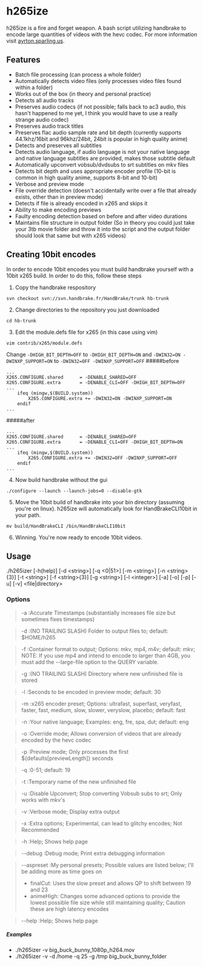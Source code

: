 # h265ize
h265ize is a fire and forget weapon. A bash script utilizing handbrake to encode large quantities of videos with the hevc codec.
For more information visit [ayrton.sparling.us](https://ayrton.sparling.us/index.php/ultimate-x265hevc-encoding-script-h265izer/ "Ayrton Sparling").

## Features
- Batch file processing (can process a whole folder)
- Automatically detects video files (only processes video files found within a folder)
- Works out of the box (in theory and personal practice)
- Detects all audio tracks
- Preserves audio codecs (if not possible; falls back to ac3 audio, this hasn't happened to me yet, I think you would have to use a really strange audio codec)
- Preserves audio track titles
- Preserves flac audio sample rate and bit depth (currently supports 44.1khz/16bit and 96khz/24bit, 24bit is popular in high quality anime)
- Detects and preserves all subtitles
- Detects audio language, if audio language is not your native language and native language subtitles are provided, makes those subtitle default
- Automatically upconvert vobsub/dvdsubs to srt subtitles on mkv files
- Detects bit depth and uses appropriate encoder profile (10-bit is common in high quality anime, supports 8-bit and 10-bit)
- Verbose and preview mode
- File override detection (doesn't accidentally write over a file that already exists, other than in preview mode)
- Detects if file is already encoded in x265 and skips it
- Ability to make encoding previews
- Faulty encoding detection based on before and after video durations
- Maintains file structure in output folder (So in theory you could just take your 3tb movie folder and throw it into the script and the output folder should look that same but with x265 videos)

## Creating 10bit encodes
In order to encode 10bit encodes you must build handbrake yourself with a 10bit x265 build. In order to do this, follow these steps
1. Copy the handbrake respository
```
svn checkout svn://svn.handbrake.fr/HandBrake/trunk hb-trunk
```
2. Change directories to the repository you just downloaded
```
cd hb-trunk
```
3. Edit the module.defs file for x265 (in this case using vim)
```
vim contrib/x265/module.defs
```
Change `-DHIGH_BIT_DEPTH=OFF` to `-DHIGH_BIT_DEPTH=ON` and `-DWIN32=ON -DWINXP_SUPPORT=ON` to `-DWIN32=OFF -DWINXP_SUPPORT=OFF`
#####before
```
...
X265.CONFIGURE.shared      = -DENABLE_SHARED=OFF
X265.CONFIGURE.extra       = -DENABLE_CLI=OFF -DHIGH_BIT_DEPTH=OFF
...
    ifeq (mingw,$(BUILD.system))
        X265.CONFIGURE.extra += -DWIN32=ON -DWINXP_SUPPORT=ON
    endif
...
```
#####after
```
...
X265.CONFIGURE.shared      = -DENABLE_SHARED=OFF
X265.CONFIGURE.extra       = -DENABLE_CLI=OFF -DHIGH_BIT_DEPTH=ON
...
    ifeq (mingw,$(BUILD.system))
        X265.CONFIGURE.extra += -DWIN32=OFF -DWINXP_SUPPORT=OFF
    endif
...
```
4. Now build handbrake without the gui
```
./configure --launch --launch-jobs=0 --disable-gtk
```
5. Move the 10bit build of handbrake into your bin directory (assuming you're on linux). h265ize will automatically look for HandBrakeCLI10bit in your path.
```
mv build/HandBrakeCLI /bin/HandBrakeCLI10bit
```
6. Winning. You're now ready to encode 10bit videos.

## Usage
./h265izer [-h(help)] [-d &lt;string&gt;] [-q &lt;0|51&gt;] [-m &lt;string&gt;] [-n &lt;string&gt;{3}] [-t &lt;string&gt;] [-f &lt;string&gt;{3}] [-g &lt;string&gt;] [-l &lt;integer&gt;] [-a] [-o] [-p] [-u] [-v] &lt;file|directory&gt;
### Options
>  -a :Accurate Timestamps (substantially increases file size but sometimes fixes timestamps)

>  -d :(NO TRAILING SLASH) Folder to output files to; default: $HOME/h265
  
>  -f :Container format to output; Options: mkv, mp4, m4v; default: mkv; NOTE: If you use mp4 and intend to encode to larger than 4GB, you must add the --large-file option to the QUERY variable.
  
>  -g :(NO TRAILING SLASH) Directory where new unfinished file is stored
  
>  -l :Seconds to be encoded in preview mode; default: 30
  
>  -m :x265 encoder preset; Options: ultrafast, superfast, veryfast, faster, fast, medium, slow, slower, veryslow, placebo; default: fast
  
>  -n :Your native language; Examples: eng, fre, spa, dut; default: eng
  
>  -o :Override mode; Allows conversion of videos that are already encoded by the hevc codec
  
>  -p :Preview mode; Only processes the first ${defaults[previewLength]} seconds
  
>  -q :0-51; default: 19
  
>  -t :Temporary name of the new unfinished file
  
>  -u :Disable Upconvert; Stop converting Vobsub subs to srt; Only works with mkv's
  
>  -v :Verbose mode; Display extra output
  
>  -x :Extra options; Experimental, can lead to glitchy encodes; Not Recommended
  
>  -h :Help; Shows help page
  
>  --debug :Debug mode; Print extra debugging information
  
>  --aspreset :My personal presets; Possible values are listed below; I'll be adding more as time goes on
> - finalCut: Uses the slow preset and allows QP to shift between 19 and 23
> - animeHigh: Changes some advanced options to provide the lowest possible file size while still maintaining quality; Caution these are high latency encodes
      
>  --help :Help; Shows help page

##### Examples
* ./h265izer -v big_buck_bunny_1080p_h264.mov
* ./h265izer -v -d /home -q 25 -g /tmp big_buck_bunny_folder